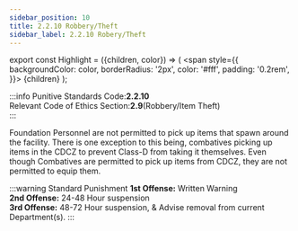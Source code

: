 ```yaml
---
sidebar_position: 10
title: 2.2.10 Robbery/Theft
sidebar_label: 2.2.10 Robery/Theft
---
```


export const Highlight = ({children, color}) => (
<span
style={{
      backgroundColor: color,
      borderRadius: '2px',
      color: '#fff',
      padding: '0.2rem',
    }}>
{children}
</span>
);

:::info
Punitive Standards Code:<Highlight color="#E46C07">**2.2.10**</Highlight> <br />
Relevant Code of Ethics Section:<Highlight color="18A304">**2.9**</Highlight>(Robbery/Item Theft) <br />
:::

Foundation Personnel are not permitted to pick up items that spawn around the facility. There is one exception to this being, combatives picking up items in the CDCZ to prevent Class-D from taking it themselves. Even though Combatives are permitted to pick up items from CDCZ, they are not permitted to equip them. 

:::warning Standard Punishment
**1st Offense:** Written Warning <br />
**2nd Offense:** 24-48 Hour suspension <br />
**3rd Offense:** 48-72 Hour suspension, & Advise removal from current Department(s).
:::